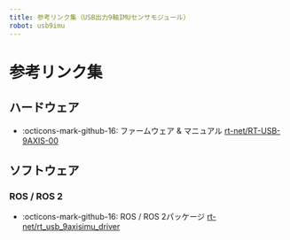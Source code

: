 ```yaml
---
title: 参考リンク集（USB出力9軸IMUセンサモジュール）
robot: usb9imu
---
```

# 参考リンク集

## ハードウェア

- :octicons-mark-github-16: 
ファームウェア & マニュアル
[rt-net/RT-USB-9AXIS-00](https://github.com/rt-net/RT-USB-9AXIS-00)

## ソフトウェア

### ROS / ROS 2

- :octicons-mark-github-16: 
ROS / ROS 2パッケージ
[rt-net/rt_usb_9axisimu_driver](https://github.com/rt-net/rt_usb_9axisimu_driver)
